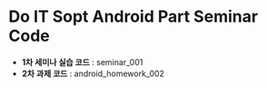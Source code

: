 # Do IT Sopt Android Part Seminar Code

* **1차 세미나 실습 코드** : seminar_001
* **2차 과제 코드** : android_homework_002
